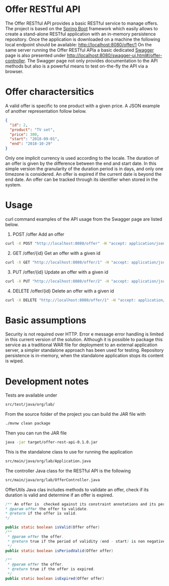 # Offer RESTful API
The Offer RESTful API provides a basic RESTful service to manage offers.
The project is based on the [Spring Boot](https://spring.io/projects/spring-boot) framework which easily allows to create a stand-alone RESTful application with an in-memory persistence repository.
Once the application is downloaded on a machine the following local endpoint should be available:
[http://localhost:8080/offer/1](http://localhost:8080/offer/1)
On the same server running the Offer RESTful APIa a basic dedicated [Swagger](https://swagger.io/) page is also presented under
[http://localhost:8080/swagger-ui.html#/offer-controller](http://localhost:8080/swagger-ui.html#/offer-controller).
The Swagger page not only provides documentation to the API methods but also is a powerful means to test on-the-fly the API via a browser.

# Offer charactersitics
A valid offer is specific to one product with a given price.
A JSON example of another representation follow below.
```json
{
  "id": 2,
  "product": "TV set",
  "price": 300,
  "start": "2018-09-01",
  "end": "2018-10-29"
}
```
Only one implicit currency is used according to the locale.
The duration of an offer is given by the difference between the end and start date.
In this simple version the granularity of the duration period is in days, and only one timezone is considered.
An offer is expired if the current date is beyond the end date.
An offer can be tracked through its identifier when stored in the system.

# Usage
curl command examples of the API usage from the Swagger page are listed below.
1. POST /offer Add an offer
```sh
curl -X POST "http://localhost:8080/offer" -H "accept: application/json" -H "Content-Type: application/json" -d "{ \"id\": 1, \"product\": \"test\", \"price\": 2, \"start\": \"2018-09-01\", \"end\": \"2018-10-01\"}"
```
2. GET /offer/{id} Get an offer with a given id
```sh
curl -X GET "http://localhost:8080/offer/1" -H "accept: application/json"
```
3. PUT /offer/{id} Update an offer with a given id
```sh
curl -X PUT "http://localhost:8080/offer/2" -H "accept: application/json" -H "Content-Type: application/json" -d "{ \"id\": 2, \"product\": \"test\", \"price\": 400, \"start\": \"2018-09-01\", \"end\": \"2018-10-01\"}"
```
4. DELETE /offer/{id} Delete an offer with a given id
```sh
curl -X DELETE "http://localhost:8080/offer/1" -H "accept: application/json"
```
# Basic assumptions
Security is not required over HTTP.
Error e message error handling is limited in this current version of the solution.
Although it is possible to package this service as a traditional WAR file for deployment to an external application server, a simpler standalone approach has been used for testing.
Repository persistence is in-memory, when the standalone application stops its content is wiped.

# Development notes
Tests are available under
```sh
src/test/java/org/lab/
```
From the source folder of the project you can build the JAR file with
```sh
./mvnw clean package
```
Then you can run the JAR file
```sh
java -jar target/offer-rest-api-0.1.0.jar
```
This is the standalone class to use for running the application
```sh
src/main/java/org/lab/Application.java
```
The controller Java class for the RESTful API is the following
```sh
src/main/java/org/lab/OfferController.java
```

OfferUtils Java clas includes methods to validate an offer, check if its duration is valid and determine if an offer is expired.
```java
/** An offer is  checked against its constraint annotations and its period of validity.
* @param offer the offer to validate.
* @return if the offer is valid.
*/
```
```java
public static boolean isValid(Offer offer)
/**
 * @param offer the offer.
 * @return true if the period of validity (end - start) is non negative.
 */
public static boolean isPeriodValid(Offer offer)
```
```java
/**
 * @param offer the offer.
 * @return true if the offer is expired.
 */
public static boolean isExpired(Offer offer)
```